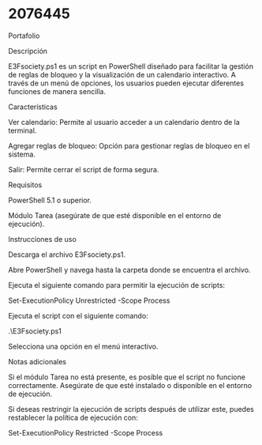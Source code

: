 # 2076445
Portafolio

Descripción

E3Fsociety.ps1 es un script en PowerShell diseñado para facilitar la gestión de reglas de bloqueo y la visualización de un calendario interactivo. A través de un menú de opciones, los usuarios pueden ejecutar diferentes funciones de manera sencilla.

Características

Ver calendario: Permite al usuario acceder a un calendario dentro de la terminal.

Agregar reglas de bloqueo: Opción para gestionar reglas de bloqueo en el sistema.

Salir: Permite cerrar el script de forma segura.

Requisitos

PowerShell 5.1 o superior.

Módulo Tarea (asegúrate de que esté disponible en el entorno de ejecución).

Instrucciones de uso

Descarga el archivo E3Fsociety.ps1.

Abre PowerShell y navega hasta la carpeta donde se encuentra el archivo.

Ejecuta el siguiente comando para permitir la ejecución de scripts:

Set-ExecutionPolicy Unrestricted -Scope Process

Ejecuta el script con el siguiente comando:

.\E3Fsociety.ps1

Selecciona una opción en el menú interactivo.

Notas adicionales

Si el módulo Tarea no está presente, es posible que el script no funcione correctamente. Asegúrate de que esté instalado o disponible en el entorno de ejecución.

Si deseas restringir la ejecución de scripts después de utilizar este, puedes restablecer la política de ejecución con:

Set-ExecutionPolicy Restricted -Scope Process

